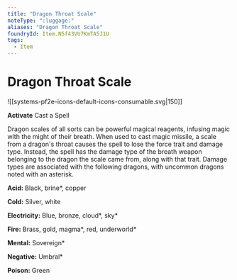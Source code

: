 ```yaml
---
title: "Dragon Throat Scale"
noteType: ":luggage:"
aliases: "Dragon Throat Scale"
foundryId: Item.N5f43VU7KmTA5J1U
tags:
  - Item
---
```


# Dragon Throat Scale
![[systems-pf2e-icons-default-icons-consumable.svg|150]]

**Activate** Cast a Spell

Dragon scales of all sorts can be powerful magical reagents, infusing magic with the might of their breath. When used to cast magic missile, a scale from a dragon's throat causes the spell to lose the force trait and damage type. Instead, the spell has the damage type of the breath weapon belonging to the dragon the scale came from, along with that trait. Damage types are associated with the following dragons, with uncommon dragons noted with an asterisk.

**Acid:** Black, brine\*, copper

**Cold:** Silver, white

**Electricity:** Blue, bronze, cloud\*, sky\*

**Fire:** Brass, gold, magma\*, red, underworld\*

**Mental:** Sovereign\*

**Negative:** Umbral\*

**Poison:** Green
